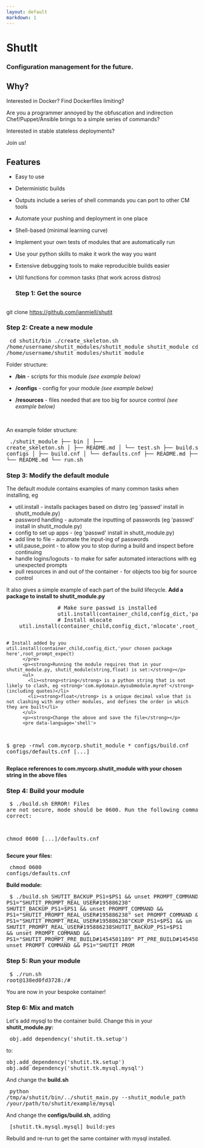 ```yaml
---
layout: default
markdown: 1
---
```

# ShutIt #
### Configuration management for the future. ###

## Why? ##

Interested in Docker? Find Dockerfiles limiting?

Are you a programmer annoyed by the obfuscation and indirection Chef/Puppet/Ansible brings to a simple series of commands?

Interested in stable stateless deployments?

Join us!

## Features ##
 - Easy to use
 - Deterministic builds
 - Outputs include a series of shell commands you can port to other CM tools
 - Automate your pushing and deployment in one place
 - Shell-based (minimal learning curve)
 - Implement your own tests of modules that are automatically run
 - Use your python skills to make it work the way you want
 - Extensive debugging tools to make reproducible builds easier
 - Util functions for common tasks (that work across distros)

    <div class='row'>
      <div class='col-md-1'></div>
      <div class="col-md-10">
        <section>
          <h3>Step 1: Get the source</h3>
          <pre data-language='shell'>
git clone https://github.com/ianmiell/shutit</pre>
        </section>
        <section>
          <h3>Step 2: Create a new module</h3>
          <pre data-language='shell'>
cd shutit/bin
./create_skeleton.sh /home/username/shutit_modules/shutit_module shutit_module
cd /home/username/shutit_modules/shutit_module</pre>
          <p>Folder structure:</p>
          <ul>
            <li><p><strong>/bin</strong> - scripts for this module <em>(see example below)</em></p></li>
            <li><p><strong>/configs</strong> - config for your module <em>(see example below)</em></p></li>
            <li><p><strong>/resources</strong> - files needed that are too big for source control <em>(see example below)</em></p></li>
          </ul>
          <br />
          <p>An example folder structure:</p>
          <pre data-language='shell'>
./shutit_module
├──  bin
│   ├── create_skeleton.sh
│   ├── README.md
│   └── test.sh
├── build.sh
├── configs
│   ├── build.cnf
│   └── defaults.cnf
├── README.md
├── resources
│   └── README.md
└── run.sh</pre>
</section>
       </div>
      <div class='col-md-1'></div>
     </div>
    <div class='row'>
      <div class='col-md-1'></div>
      <div class="col-md-10">
        <section>
          <h3>Step 3: Modify the default module</h3>
          <p>The default module contains examples of many common tasks when installing, eg</p>
          <ul>
            <li>util.install                               - installs packages based on distro (eg 'passwd' install in shutit_module.py)</li>
            <li>password handling                          - automate the inputting of passwords (eg 'passwd' install in shutit_module.py)</li>
            <li>config to set up apps                      - (eg 'passwd' install in shutit_module.py)</li>
            <li>add line to file                           - automate the input-ing of passwords</li>
            <li>util.pause_point                           - to allow you to stop during a build and inspect before continuing</li>
            <li>handle logins/logouts                      - to make for safer automated interactions with eg unexpected prompts</li>
            <li>pull resources in and out of the container - for objects too big for source control</li>
          </ul>
          <p>It also gives a simple example of each part of the build lifecycle. <strong>Add a package to install to shutit_module.py</strong></p>
          <pre data-language='shell'>
                # Make sure passwd is installed
                util.install(container_child,config_dict,'passwd',root_prompt_expect)
                # Install mlocate
    util.install(container_child,config_dict,'mlocate',root_prompt_expect)

    # Install added by you
    util.install(container_child,config_dict,'your chosen package here',root_prompt_expect)
          </pre>
          <p><strong>Running the module requires that in your shutit_module.py, shutit_module(string,float) is set:</strong></p>
          <ul>
            <li><strong>string</strong> is a python string that is not likely to clash, eg <strong>'com.mydomain.mysubmodule.myref'</strong> (including quotes)</li>
            <li><strong>float</strong> is a unique decimal value that is not clashing with any other modules, and defines the order in which they are built</li>
          </ul>
          <p><strong>Change the above and save the file</strong></p>
          <pre data-language='shell'>
$ grep -rnwl com.mycorp.shutit_module *
configs/build.cnf
configs/defaults.cnf
[...]</pre>
          <p><strong>Replace references to com.mycorp.shutit_module with your chosen string in the above files</strong></p>
        </section>
      </div>
    </div> 
    <div class='row'>
      <div class='col-md-1'></div>
      <div class="col-md-10">
          <h3>Step 4: Build your module</h3>
      <pre data-language='shell'>
$ ./build.sh
ERROR!
Files are not secure, mode should be 0600. Run the following commands to correct:

chmod 0600 [...]/defaults.cnf</pre>
    <p><strong>Secure your files:</strong></p>
    <pre data-language='shell'>
chmod 0600 configs/defaults.cnf</pre>
    <p><strong>Build module:</strong></p>
    <pre data-language='shell'>
$ ./build.sh
SHUTIT_BACKUP_PS1=$PS1 && unset PROMPT_COMMAND && PS1="SHUTIT_PROMPT_REAL_USER#195886238"
SHUTIT_BACKUP_PS1=$PS1 && unset PROMPT_COMMAND && PS1="SHUTIT_PROMPT_REAL_USER#195886238"
set PROMPT_COMMAND && PS1="SHUTIT_PROMPT_REAL_USER#195886238"CKUP_PS1=$PS1 && un 
SHUTIT_PROMPT_REAL_USER#195886238SHUTIT_BACKUP_PS1=$PS1 && unset PROMPT_COMMAND && PS1="SHUTIT_PROMPT_PRE_BUILD#1454501189"
PT_PRE_BUILD#1454501189"& unset PROMPT_COMMAND && PS1="SHUTIT_PROM</pre>
      </div>
      <div class='col-md-1'></div>
    </div>
    <div class='row'>
      <div class='col-md-1'></div>
      <div class="col-md-10">
          <h3>Step 5: Run your module</h3>
      <pre data-language='shell'>
$ ./run.sh
root@138ed0fd3728:/#
</pre>
          <p>You are now in your bespoke container!</p>
      </div>
      <div class='col-md-1'></div>
    </div>
    <div class='row'>
      <div class='col-md-1'></div>
      <div class="col-md-10">
    <h3>Step 6: Mix and match</h3>
    <p>Let's add mysql to the container build. Change this in your <strong>shutit_module.py:</strong></p>
    <pre data-language='shell'>
        obj.add_dependency('shutit.tk.setup')
    </pre>
          <p>to:</p>
          <pre data-language='shell'>
        obj.add_dependency('shutit.tk.setup')
        obj.add_dependency('shutit.tk.mysql.mysql')
          </pre>
          <p>And change the <strong>build.sh</strong></p>
          <pre data-language='shell'>
python /tmp/a/shutit/bin/../shutit_main.py --shutit_module_path /your/path/to/shutit/example/mysql
          </pre>
          <p>And change the <strong>configs/build.sh</strong>, adding</p>
          <pre data-language='shell'>
[shutit.tk.mysql.mysql]
build:yes
          </pre>
          <p>Rebuild and re-run to get the same container with mysql installed.</p>
      </div>
      <div class='col-md-1'></div>
